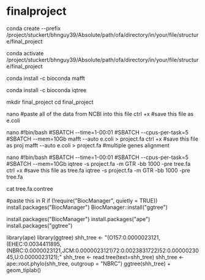 # finalproject
conda create --prefix /project/stuckert/bhnguy39/Absolute/path/ofa/directory/in/your/file/structure/final_project



conda activate /project/stuckert/bhnguy39/Absolute/path/ofa/directory/in/your/file/structure/final_project

conda install -c bioconda mafft


conda install -c bioconda iqtree


mkdir final_project
cd final_project



nano #paste all of the data from NCBI into this file
ctrl +x #save this file as e.coli

nano 
#!bin/bash
#SBATCH --time=1-00:01
#SBATCH --cpus-per-task=5
#SBATCH --mem=10Gb
mafft --auto e.coli > project.fa
ctrl +x #save this file as proj
mafft --auto e.coli > project.fa #multiple genes alignment

nano 
#!bin/bash
#SBATCH --time=1-00:01
#SBATCH --cpus-per-task=5
#SBATCH --mem=10Gb
iqtree -s project.fa -m GTR -bb 1000 -pre tree.fa
ctrl +x #save this file as tree.fa
iqtree -s project.fa -m GTR -bb 1000 -pre tree.fa 

cat tree.fa.contree

#paste this in R
if (!require("BiocManager", quietly = TRUE))
  install.packages("BiocManager")
BiocManager::install("ggtree")

install.packages("BiocManager")
install.packages("ape") 
install.packages("ggtree") 

library(ape)
library(ggtree)
shh_tree <- "(O157:0.0000023121,(EHEC:0.0034411895,(NBRC:0.0000023121,JCM:0.0000023121)72:0.0023831722)52:0.0000023045,U:0.0000023121);"
shh_tree <- read.tree(text=shh_tree)
shh_tree <- ape::root.phylo(shh_tree, outgroup = "NBRC")
ggtree(shh_tree) + geom_tiplab()



